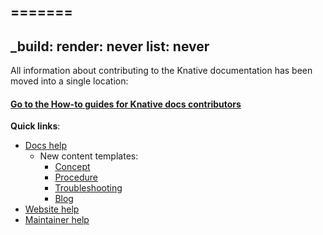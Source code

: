 =======
---
_build:
  render: never
  list: never
---

All information about contributing to the Knative documentation has been moved
into a single location:

#### [Go to the How-to guides for Knative docs contributors](https://knative.dev/help/)

**Quick links**:
   * [Docs help](https://knative.dev/help/contributor/)
      * New content templates:
         * [Concept](./docs/contributor/templates/template-concept.md)
         * [Procedure](./docs/contributor/templates/template-procedure.md)
         * [Troubleshooting](./docs/contributor/templates/template-troubleshooting.md)
         * [Blog](./docs/contributor/templates/template-blog-entry.md)
   * [Website help](https://knative.dev/help/contributor/publishing)
   * [Maintainer help](https://knative.dev/help/maintainer/)
